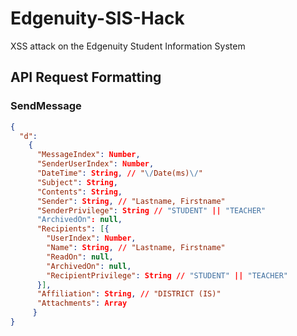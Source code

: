 # Edgenuity-SIS-Hack
XSS attack on the Edgenuity Student Information System

## API Request Formatting
### SendMessage
```json
{
  "d":
    {
      "MessageIndex": Number,
      "SenderUserIndex": Number,
      "DateTime": String, // "\/Date(ms)\/"
      "Subject": String,
      "Contents": String,
      "Sender": String, // "Lastname, Firstname"
      "SenderPrivilege": String // "STUDENT" || "TEACHER"
      "ArchivedOn": null,
      "Recipients": [{
        "UserIndex": Number,
        "Name": String, // "Lastname, Firstname"
        "ReadOn": null,
        "ArchivedOn": null,
        "RecipientPrivilege": String // "STUDENT" || "TEACHER"
      }],
      "Affiliation": String, // "DISTRICT (IS)"
      "Attachments": Array
     }
}
```
